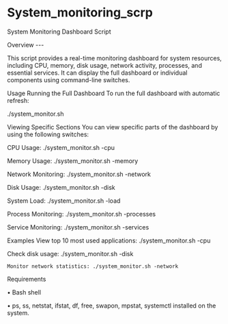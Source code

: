 # System_monitoring_scrp

System Monitoring Dashboard Script

Overview ---

This script provides a real-time monitoring dashboard for system resources, including CPU, memory, disk usage, network activity, processes, and essential services. It can display the full dashboard or individual components using command-line switches.

Usage
Running the Full Dashboard
To run the full dashboard with automatic refresh:

./system_monitor.sh

Viewing Specific Sections
You can view specific parts of the dashboard by using the following switches:
	
 CPU Usage: ./system_monitor.sh -cpu
	
 Memory Usage: ./system_monitor.sh -memory
	
 Network Monitoring: ./system_monitor.sh -network
	
 Disk Usage: ./system_monitor.sh -disk
	
 System Load: ./system_monitor.sh -load
	
 Process Monitoring: ./system_monitor.sh -processes
	
 Service Monitoring: ./system_monitor.sh -services

Examples
	View top 10 most used applications: ./system_monitor.sh -cpu
	
 Check disk usage: ./system_monitor.sh -disk
 
	Monitor network statistics: ./system_monitor.sh -network

Requirements

•	Bash shell

•	ps, ss, netstat, ifstat, df, free, swapon, mpstat, systemctl installed on the system.



